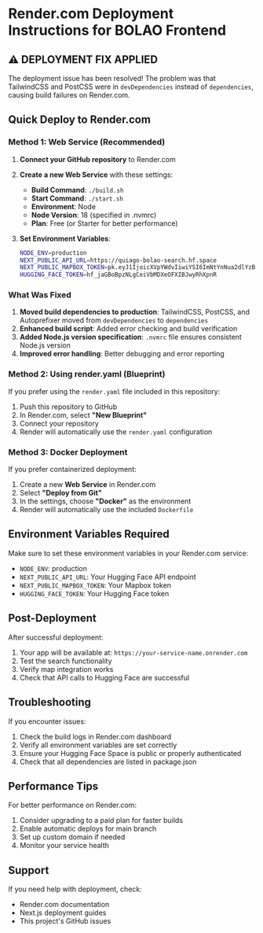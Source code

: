 # Render.com Deployment Instructions for BOLAO Frontend

## ⚠️ DEPLOYMENT FIX APPLIED

The deployment issue has been resolved! The problem was that TailwindCSS and PostCSS were in `devDependencies` instead of `dependencies`, causing build failures on Render.com.

## Quick Deploy to Render.com

### Method 1: Web Service (Recommended)

1. **Connect your GitHub repository** to Render.com
2. **Create a new Web Service** with these settings:
   - **Build Command**: `./build.sh`
   - **Start Command**: `./start.sh`
   - **Environment**: Node
   - **Node Version**: 18 (specified in .nvmrc)
   - **Plan**: Free (or Starter for better performance)

3. **Set Environment Variables**:

   ```bash
   NODE_ENV=production
   NEXT_PUBLIC_API_URL=https://quiago-bolao-search.hf.space
   NEXT_PUBLIC_MAPBOX_TOKEN=pk.eyJ1IjoicXVpYWdvIiwiYSI6ImNtYnNua2dlYzBua3Mybm9nZ2RhZ284ZzcifQ.6mICMI44zgWwWc_RYd4VYA
   HUGGING_FACE_TOKEN=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
   ```

### What Was Fixed

1. **Moved build dependencies to production**: TailwindCSS, PostCSS, and Autoprefixer moved from `devDependencies` to `dependencies`
2. **Enhanced build script**: Added error checking and build verification
3. **Added Node.js version specification**: `.nvmrc` file ensures consistent Node.js version
4. **Improved error handling**: Better debugging and error reporting

### Method 2: Using render.yaml (Blueprint)

If you prefer using the `render.yaml` file included in this repository:

1. Push this repository to GitHub
2. In Render.com, select **"New Blueprint"**
3. Connect your repository
4. Render will automatically use the `render.yaml` configuration

### Method 3: Docker Deployment

If you prefer containerized deployment:

1. Create a new **Web Service** in Render.com
2. Select **"Deploy from Git"**
3. In the settings, choose **"Docker"** as the environment
4. Render will automatically use the included `Dockerfile`

## Environment Variables Required

Make sure to set these environment variables in your Render.com service:

- `NODE_ENV`: production
- `NEXT_PUBLIC_API_URL`: Your Hugging Face API endpoint
- `NEXT_PUBLIC_MAPBOX_TOKEN`: Your Mapbox token
- `HUGGING_FACE_TOKEN`: Your Hugging Face token

## Post-Deployment

After successful deployment:

1. Your app will be available at: `https://your-service-name.onrender.com`
2. Test the search functionality
3. Verify map integration works
4. Check that API calls to Hugging Face are successful

## Troubleshooting

If you encounter issues:

1. Check the build logs in Render.com dashboard
2. Verify all environment variables are set correctly
3. Ensure your Hugging Face Space is public or properly authenticated
4. Check that all dependencies are listed in package.json

## Performance Tips

For better performance on Render.com:

1. Consider upgrading to a paid plan for faster builds
2. Enable automatic deploys for main branch
3. Set up custom domain if needed
4. Monitor your service health

## Support

If you need help with deployment, check:

- Render.com documentation
- Next.js deployment guides
- This project's GitHub issues
